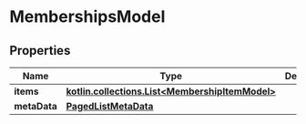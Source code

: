 
# MembershipsModel

## Properties
Name | Type | Description | Notes
------------ | ------------- | ------------- | -------------
**items** | [**kotlin.collections.List&lt;MembershipItemModel&gt;**](MembershipItemModel.md) |  |  [optional]
**metaData** | [**PagedListMetaData**](PagedListMetaData.md) |  |  [optional]



